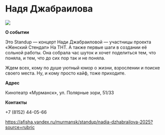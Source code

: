 # Надя Джабраилова
![](https://yandex-afisha.naydex.net/s1665wq37/6a2b07P2/LTsz4YlpJMQSeISblTcV6CDpLlIiVVqJFkCEp7CLnnnelBlXqKQb6oRb3PoEHhKtbVNJafVQJixnVfFk1YqDN1k_t9EdqKHQ91yEn5GW4Ch0iKpWw4AvXZMlcWP3iBw6iGf7xBsG6WiEGsiecauTGfhG3dn08bJIoZNwQFHroSYd6WIm382nh4IIVwjGI6Rpwt9c0xD3eXgQkBe25Kh8qapm6WW5J7jaFNrabAOrtyqLV33aNGeTKyLyNzLgiuO3HvkBt2zs99URSRTaN5FUqhOenvEjJniIYjEldFVrrMgqFmhUmNXomqd7OW7gWWWYWAWsG8VUc1iiMNfAQqjgVT5rkeeNf2fUIJk0eRSDVftjj41SIYfIurOzZfS2mRzYypdrh0kE-PvlWvldgRl3eJi2DKsWVdM6skCWc-MJElfcquB0zb0EFNHKtHg0YWS5AU1tM3OlyvkwUwYEZzl-OesVK_Rqt8uIdXu4vAE7V9oqBm1JNBfiG8BBhRBzGlEV3hgh1ywOt9ej-lXopsE1iBMtDaBwBGoYoJKGtbY5zVvKdHgFC3a4utaYOR2hiuaZ-WRey_f0MPqTQZYw0FjjpY7KwqVMjfYlIDrkKRYTxknhT92TAddKq7Pg5FV1Cr8ZGJR6Z_tGqVsUKFsfkVsmyosEHvqWVNJJoOAlwTMb8Gc9WsAW7d_kZzJbBshEs3ZoE52tsMCEK0oSYhaFhwtM-ftnC0Wq5Hs79wi5LYE6l1pZdozpt-UR6dESdyByixIn7tiihb7fddZTyQWL5LK0mkPvT5Gilei5srNXZqZbnTkJRFm2uzY56Bap-Q0zGTd66dQdqVQ0wgmyUmTDU8ji1915AOZM_YaV8BqWSfSApDlSTV7iQRZqSaCCxuX3O67L--a5tylmqGtmG_svYTtXSAvWTolmBdDIUnJ14DL78uRMmnD0T-y0tyILZOk0gwVYwJ2PYQCHuMmRIUSVZMuNauqlSedZVcvq5ymIT5PqtyqKtx2pRFXzebIw9VASO7AlfpriVO_-tGeR6sTphYEWq3Df70Bh91r6guNFZXQ47Ynr5WtXmyc6iKV72FxgebRaepTsyAT0w3syAcQAAqrQBP3bI0Rt3NRFMwhU-6cDxglBrT5DYHS6WoDiV9QFGM5YyQdpdhvVi-h3O7ifA-rmqsq1fqjn9sPro_CVIAC5EeWe-AOXT87n12FLVJg2svfokH99o7EWicpCQffEFFjuGltliba75sirVnmqfkHKhbrIlhy49fURG8EylDGginOH7IhDhT99VDUxKtZI9PDVCxJ9j5KwBJnbkOP1V6V4rVjpxOmFuWXqepQ5-h0R-8VqukV_OqW2MxpS85XAwmuzNB85UXdfbydWMVvVm4cDBFvCjv2w0DZYe7PTZAf0mW8YC9WZJ9oUi0jnKbuvY-kUmFkGTokVRFA5MxO3YzG4IBe-u5OmrD80liDpl_p242VqsfxPkgH2GhuhIUZH9MiOmbnli4eZJKlL9yn7jEHoFxiohT0KpUZS6-DydSDQiIG3fUkxV00NpaXSGlTK9jOUSALfbxATlGqogTLmN5U6fbnbdRhnyNXLuxQZ2X-DypcpSCVPiZWVEahx47TBwbpzR8_5Iscc3OZXwMq36xWBRcnynK3gE6coC5JCVaX2Cw9ZO8cpd8v32yomm6kd4-n12Qj2rVnUBjOI8MDlcTK7AbWOC3O0_w1nhWM71Yo3cpZrMF_vEBE3yjrisFQHV-ueyDt22YZIlIpoVBqaXVP6BNq4tL_oNlXDq0Kh9uMhyfNHrUgRRmyelOYzOqaYhwFGmcCcXZNgJ4nJwbMk1pUKn2oopRkGOOUKauSqS35wu_dL-caPyCbX0jvRUrUBg5jBZc1LsBU8n-R3IgrFKNTxVmkDDb2yIFd4aEEANjfW-R4ISIR5R-u0ebk0KspfsZjUyLh2_ym3l9AZs2BXAWJ48BUdeWDET811tAKpF-glYKQaQUye4yCF2erBoCaWpzkfOml0ehRp1Qq4JBkKTaMZRboYpQ1YJUczqLEgJ1JyOLJ1PLtBpy2PNFeCC4bqlZJkqwPM7KCwFLuYsmB2d-Vrrvv5xuvHWMeLGFSImXwTOXc7WAZvqpf3E4mjEHfjUYizhQ0ooMa83ZXWUntkqtayVeni_b8yEMf7mFOStjfXa0x4ajVYVZnWu3tEukitwwsUaPomrWvnpjLI0FJ2szIqgjQuuxD0TN-U5eNLVRmkkdZKQw8NoNKV64vz4NdUt1meu9oU-Ddah6sYJPm5ftOYtHrYdJ-oN1TB2KNCZSPQa9IGzAiQhP3e5FXh-oZKBDGGGNFdTSNhJGl4sFNGtCSYjki7Jmo0aSWbKOQ66J0RircKmBRvCrVXg4vD48fDANpSNv46AbcO72VEIqk3iZWjJ9tzjs6yUEXoygBip9TXKd4aa3dIZ7rm-Fh0qEtdM2uk2Kh2HIrUdWOLwkLUMiM6wfXP-VNW_80GR2CIZBp3k4fp420eoBEWOOgDIufWtxs9KaoFOKXrp5vatQnrT1OZN4oapNzKhHRBCFIw59NT-7PFjWrh9hysxsXQeSQYBHB0uAPsXLKgV6vIgfDGhabKflvpxvm3m3e7WNRY2azQS-SY6jacGjbWE9uCcsUS4lvTFs8awPTf_uX1QqknuaZDNZnyzX7S4JQ7WqGBNCTmmI2oqyeLt0sGCUimOOutkjjlKwiEL-vUF9P7U-C2A3PZAdWe6VCm7v-HRiCpdFiVYrVqEY8dMAEl-BuBMtRkZ2qOGugWW2aZpenYF3vpTaOqpaoL1V0LlAcxGvPzh0HjyvJGPtiglR6dpiWwibYbttK1-2EfreAiR7h4AEFFd3abXYipZ6o0CjerWgRZ6G7hGcaZaKSuG-UX4imgsxfhs5pjxe9K0mas3Mf3Q_i2OzUAphsgrf7SgYQLq9JzxDf06X1I-nVb1UtEyLv3StmMUcu3KVv0vKonF7IY0TA3MQL60HRteTAGnP-WpWD5tDrU4UcbMr-d06JHaPsBAMRGBLuci4pUeBY7hBjKNznIvuBqttiZFV8L9PYSWdJQVRBCaDFFPlpyN3-vM)

**О событии**

Это Standup — концерт Нади Джабраиловой — участницы проекта «Женский Стендап» На ТНТ. А также первые шаги в создании её сольной работы. Она собрала час шуток и хочет поделиться тем, что поняла, и тем, что до сих пор так и не поняла.

Ждем всех, кому по душе уютный юмор о жизни, взрослении и поиске своего места. Ну, и кому просто кайф, тоже приходите.

**Адрес**

Кинотеатр «Мурманск»,
ул. Полярные зори, 51/33

**Контакты**

+7 (8152) 44-05-66

https://afisha.yandex.ru/murmansk/standup/nadia-dzhabrailova-2025?source=rubric
